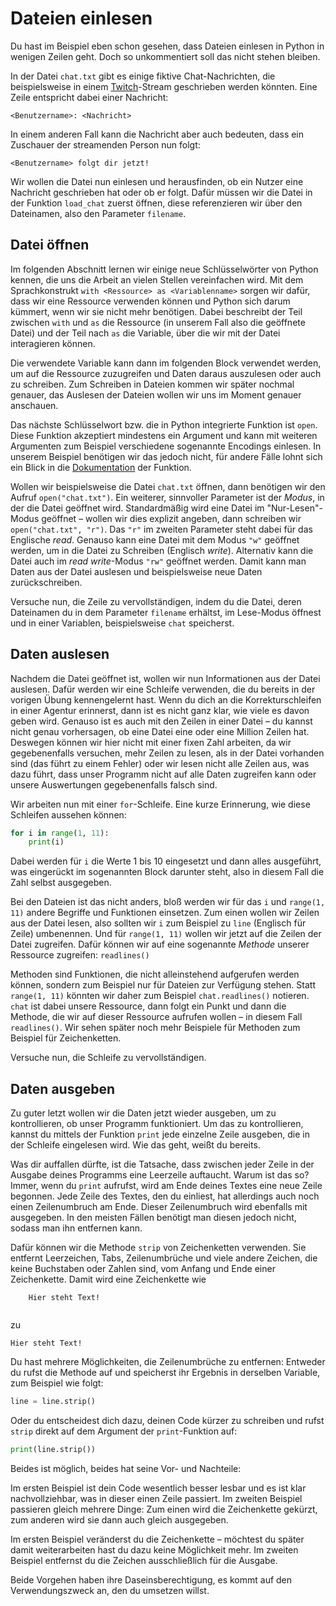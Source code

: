# Dateien einlesen

Du hast im Beispiel eben schon gesehen, dass Dateien einlesen in Python in wenigen Zeilen geht.
Doch so unkommentiert soll das nicht stehen bleiben.

In der Datei `chat.txt` gibt es einige fiktive Chat-Nachrichten, die beispielsweise in einem 
[Twitch](https://www.twitch.tv/)-Stream geschrieben werden könnten.
Eine Zeile entspricht dabei einer Nachricht:

```
<Benutzername>: <Nachricht>
```

In einem anderen Fall kann die Nachricht aber auch bedeuten, dass ein Zuschauer der streamenden Person nun folgt:

```
<Benutzername> folgt dir jetzt!
```

Wir wollen die Datei nun einlesen und herausfinden, ob ein Nutzer eine Nachricht geschrieben hat oder ob er folgt.
Dafür müssen wir die Datei in der Funktion `load_chat` zuerst öffnen, diese referenzieren wir über den Dateinamen, also
den Parameter `filename`.

## Datei öffnen

Im folgenden Abschnitt lernen wir einige neue Schlüsselwörter von Python kennen, die uns die Arbeit an vielen Stellen
vereinfachen wird.
Mit dem Sprachkonstrukt `with <Ressource> as <Variablenname>` sorgen wir dafür, dass wir eine Ressource verwenden können
und Python sich darum kümmert, wenn wir sie nicht mehr benötigen.
Dabei beschreibt der Teil zwischen `with` und `as` die Ressource (in unserem Fall also die geöffnete Datei) und der Teil
nach `as` die Variable, über die wir mit der Datei interagieren können.

Die verwendete Variable kann dann im folgenden Block verwendet werden, um auf die Ressource zuzugreifen und Daten daraus
auszulesen oder auch zu schreiben.
Zum Schreiben in Dateien kommen wir später nochmal genauer, das Auslesen der Dateien wollen wir uns im Moment genauer 
anschauen.

Das nächste Schlüsselwort bzw. die in Python integrierte Funktion ist `open`.
Diese Funktion akzeptiert mindestens ein Argument und kann mit weiteren Argumenten zum Beispiel verschiedene sogenannte
Encodings einlesen.
In unserem Beispiel benötigen wir das jedoch nicht, für andere Fälle lohnt sich ein Blick in die 
[Dokumentation](https://docs.python.org/3.9/library/functions.html#open) der Funktion.

Wollen wir beispielsweise die Datei `chat.txt` öffnen, dann benötigen wir den Aufruf `open("chat.txt")`.
Ein weiterer, sinnvoller Parameter ist der _Modus_, in der die Datei geöffnet wird.
Standardmäßig wird eine Datei im "Nur-Lesen"-Modus geöffnet – wollen wir dies explizit angeben, dann schreiben wir
`open("chat.txt", "r")`.
Das `"r"` im zweiten Parameter steht dabei für das Englische _read_.
Genauso kann eine Datei mit dem Modus `"w"` geöffnet werden, um in die Datei zu Schreiben (Englisch _write_).
Alternativ kann die Datei auch im _read write_-Modus `"rw"` geöffnet werden.
Damit kann man Daten aus der Datei auslesen und beispielsweise neue Daten zurückschreiben.

Versuche nun, die Zeile zu vervollständigen, indem du die Datei, deren Dateinamen du in dem Parameter `filename` 
erhältst, im Lese-Modus öffnest und in einer Variablen, beispielsweise `chat` speicherst.

## Daten auslesen

Nachdem die Datei geöffnet ist, wollen wir nun Informationen aus der Datei auslesen.
Dafür werden wir eine Schleife verwenden, die du bereits in der vorigen Übung kennengelernt hast.
Wenn du dich an die Korrekturschleifen in einer Agentur erinnerst, dann ist es nicht ganz klar, wie viele es davon geben
wird.
Genauso ist es auch mit den Zeilen in einer Datei – du kannst nicht genau vorhersagen, ob eine Datei eine oder eine 
Million Zeilen hat.
Deswegen können wir hier nicht mit einer fixen Zahl arbeiten, da wir gegebenenfalls versuchen, mehr Zeilen zu lesen, als
in der Datei vorhanden sind (das führt zu einem Fehler) oder wir lesen nicht alle Zeilen aus, was dazu führt, dass unser
Programm nicht auf alle Daten zugreifen kann oder unsere Auswertungen gegebenenfalls falsch sind.

Wir arbeiten nun mit einer `for`-Schleife.
Eine kurze Erinnerung, wie diese Schleifen aussehen können:

```python
for i in range(1, 11):
    print(i)
```

Dabei werden für `i` die Werte 1 bis 10 eingesetzt und dann alles ausgeführt, was eingerückt im sogenannten Block 
darunter steht, also in diesem Fall die Zahl selbst ausgegeben.

Bei den Dateien ist das nicht anders, bloß werden wir für das `i` und `range(1, 11)` andere Begriffe und Funktionen
einsetzen.
Zum einen wollen wir Zeilen aus der Datei lesen, also sollten wir `i` zum Beispiel zu `line` (Englisch für Zeile)
umbenennen.
Und für `range(1, 11)` wollen wir jetzt auf die Zeilen der Datei zugreifen.
Dafür können wir auf eine sogenannte _Methode_ unserer Ressource zugreifen: `readlines()`

Methoden sind Funktionen, die nicht alleinstehend aufgerufen werden können, sondern zum Beispiel nur für Dateien zur
Verfügung stehen.
Statt `range(1, 11)` könnten wir daher zum Beispiel `chat.readlines()` notieren.
`chat` ist dabei unsere Ressource, dann folgt ein Punkt und dann die Methode, die wir auf dieser Ressource aufrufen
wollen – in diesem Fall `readlines()`.
Wir sehen später noch mehr Beispiele für Methoden zum Beispiel für Zeichenketten.

Versuche nun, die Schleife zu vervollständigen.

## Daten ausgeben

Zu guter letzt wollen wir die Daten jetzt wieder ausgeben, um zu kontrollieren, ob unser Programm funktioniert.
Um das zu kontrollieren, kannst du mittels der Funktion `print` jede einzelne Zeile ausgeben, die in der Schleife
eingelesen wird.
Wie das geht, weißt du bereits.

Was dir auffallen dürfte, ist die Tatsache, dass zwischen jeder Zeile in der Ausgabe deines Programms eine Leerzeile 
auftaucht.
Warum ist das so?
Immer, wenn du `print` aufrufst, wird am Ende deines Textes eine neue Zeile begonnen.
Jede Zeile des Textes, den du einliest, hat allerdings auch noch einen Zeilenumbruch am Ende.
Dieser Zeilenumbruch wird ebenfalls mit ausgegeben.
In den meisten Fällen benötigt man diesen jedoch nicht, sodass man ihn entfernen kann.

Dafür können wir die Methode `strip` von Zeichenketten verwenden.
Sie entfernt Leerzeichen, Tabs, Zeilenumbrüche und viele andere Zeichen, die keine Buchstaben oder Zahlen sind, vom 
Anfang und Ende einer Zeichenkette.
Damit wird eine Zeichenkette wie 

```
    Hier steht Text!
    
```

zu

```
Hier steht Text!
```

Du hast mehrere Möglichkeiten, die Zeilenumbrüche zu entfernen:
Entweder du rufst die Methode auf und speicherst ihr Ergebnis in derselben Variable, zum Beispiel wie folgt:

```python
line = line.strip()
```

Oder du entscheidest dich dazu, deinen Code kürzer zu schreiben und rufst `strip` direkt auf dem Argument der 
`print`-Funktion auf:

```python
print(line.strip())
```

Beides ist möglich, beides hat seine Vor- und Nachteile:

Im ersten Beispiel ist dein Code wesentlich besser lesbar und es ist klar nachvollziehbar, was in dieser einen Zeile 
passiert.
Im zweiten Beispiel passieren gleich mehrere Dinge:
Zum einen wird die Zeichenkette gekürzt, zum anderen wird sie dann auch gleich ausgegeben.

Im ersten Beispiel veränderst du die Zeichenkette – möchtest du später damit weiterarbeiten hast du dazu keine
Möglichkeit mehr.
Im zweiten Beispiel entfernst du die Zeichen ausschließlich für die Ausgabe.

Beide Vorgehen haben ihre Daseinsberechtigung, es kommt auf den Verwendungszweck an, den du umsetzen willst.
